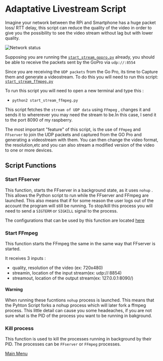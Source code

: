 # Adaptative Livestream Script 

Imagine your network between the RPi and Smartphone has a huge packet loss/ RTT delay, this script can reduce the quality of 
the video in order to give you the possibility to see the video stream without lag but with lower quality.

![`Network status`](./Diagram.jpeg)


Supposing you are running the [`start_stream_gopro.py`](./start_stream_gopro.py) already, you should be able to receive the 
packets sent by the GoPro via `udp://:8554` 

Since you are receiving the `UDP packets` from the Go Pro, its time to Capture them and generate a videostream. To do this you 
will need to run this script: [`start_stream_ffmpeg.py`](./start_stream_ffmpeg.py)

To run this script you will need to open a new terminal and type this :
* `python2 start_stream_ffmpeg.py`


This script fetches the `stream of UDP data` using `FFmpeg` , changes it and sends it to whererever you may need the stream to 
be.In this case, I send it to the port 8090 of my raspberry.

The most important "feature" of this script, is the use of `FFmpeg` and `FFserver` to join the UDP packets and captured from 
the GO Pro and generating a videostream with them. You can then change the video format, the resolution,etc and you can 
also stream a modified version of the video to one or more devices.

## Script Functions

### Start FFserver 

This function, starts the FFserver in a background state, as it uses `nohup` . This allows the Python script to run 
while the FFserver and FFmpeg are launched. This also means that if for some reason the user logs out of the account 
the program will still be running. To stop/kill this process you will need to send a `SIGTERM` or `SIGKILL` signal to the process.

The configurations that can be used by this function are located [here](../Rpi_configs/ffserver_configs/)

### Start FFmpeg
This function starts the FFmpeg the same in the same way that FFserver is started.

It receives 3 inputs :
* quality, resolution of the video (ex: 720x480)
* streamin, location of the input stream(ex: udp://:8854)
* streamout, location of the output stream(ex: 127.0.0.1:8090/)

#### Warning 

When running these fucntions `nohup` process is launched. This means that the Pyhton Script forks a nohup process which will 
later fork a ffmpeg process. 
This little detail can cause you some headeaches, if you are not sure what is the PID of the process you want to be running in 
bakground.


### Kill process 

This function is used to kill the processes running in background by their PID. The processes can be `FFserver` or `FFmpeg` 
processes.

[Main Menu](../README.md)

